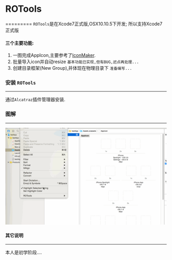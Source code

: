 # ROTools
=========
`ROTools`是在Xcode7正式版,OSX10.10.5下开发; 所以支持Xcode7正式版

#### 三个主要功能:

1. 一图完成AppIcon,主要参考了[IconMaker](https://github.com/kaphacius/IconMaker).
2. 批量导入icon并自动resize `基本功能已实现,但有BUG,迟点再处理...`
3. 创建目录框架(New Group),并体现在物理目录下 `准备编写...`

### 安装 `ROTools` ###
-----------------------

通过`Alcatraz`插件管理器安装.

### 图解 ###
-----------------------


![](https://raw.githubusercontent.com/rongl/ROTools/master/use.gif)

#### 其它说明 ####
-----------------------
本人是初学阶段....



